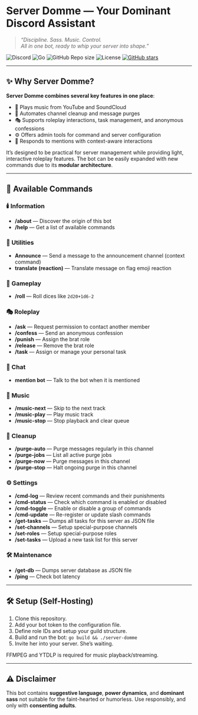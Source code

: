 # Server Domme — Your Dominant Discord Assistant

> *“Discipline. Sass. Music. Control.  
All in one bot, ready to whip your server into shape.”*  

![Discord](https://img.shields.io/badge/Discord-Bot-5865F2?logo=discord&logoColor=white) ![Go](https://img.shields.io/badge/Go-00ADD8?logo=go&logoColor=white) ![GitHub Repo size](https://img.shields.io/github/repo-size/keshon/server-domme) ![License](https://img.shields.io/github/license/keshon/server-domme) [![GitHub stars](https://img.shields.io/github/stars/keshon/server-domme?style=social)](https://github.com/keshon/server-domme)

---

## ✨ Why Server Domme?

**Server Domme combines several key features in one place**:

* 🎵 Plays music from YouTube and SoundCloud
* 🧹 Automates channel cleanup and message purges
* 🎭 Supports roleplay interactions, task management, and anonymous confessions
* ⚙️ Offers admin tools for command and server configuration
* 💬 Responds to mentions with context-aware interactions

It’s designed to be practical for server management while providing light, interactive roleplay features. The bot can be easily expanded with new commands due to its **modular architecture**. 

---

## 📜 Available Commands

### 🕯️ Information

- **/about** — Discover the origin of this bot
- **/help** — Get a list of available commands

### 📢 Utilities

- **Announce** — Send a message to the announcement channel (context command)
- **translate (reaction)** — Translate message on flag emoji reaction

### 🎲 Gameplay

- **/roll** — Roll dices like `2d20+1d6-2`

### 🎭 Roleplay

- **/ask** — Request permission to contact another member
- **/confess** — Send an anonymous confession
- **/punish** — Assign the brat role
- **/release** — Remove the brat role
- **/task** — Assign or manage your personal task

### 💬 Chat

- **mention bot** — Talk to the bot when it is mentioned

### 🎵 Music

- **/music-next** — Skip to the next track
- **/music-play** — Play music track
- **/music-stop** — Stop playback and clear queue

### 🧹 Cleanup

- **/purge-auto** — Purge messages regularly in this channel
- **/purge-jobs** — List all active purge jobs
- **/purge-now** — Purge messages in this channel
- **/purge-stop** — Halt ongoing purge in this channel

### ⚙️ Settings

- **/cmd-log** — Review recent commands and their punishments
- **/cmd-status** — Check which command is enabled or disabled
- **/cmd-toggle** — Enable or disable a group of commands
- **/cmd-update** — Re-register or update slash commands
- **/get-tasks** — Dumps all tasks for this server as JSON file
- **/set-channels** — Setup special-purpose channels
- **/set-roles** — Setup special-purpose roles
- **/set-tasks** — Upload a new task list for this server

### 🛠️ Maintenance

- **/get-db** — Dumps server database as JSON file
- **/ping** — Check bot latency


---

## 🛠 Setup (Self-Hosting)

1. Clone this repository.
2. Add your bot token to the configuration file.
3. Define role IDs and setup your guild structure.
4. Build and run the bot:
   `go build && ./server-domme`
5. Invite her into your server. She’s waiting.

FFMPEG and YTDLP is required for music playback/streaming.

---

## ⚠️ Disclaimer

This bot contains **suggestive language**, **power dynamics**, and **dominant sass** not suitable for the faint-hearted or humorless. Use responsibly, and only with **consenting adults**.
